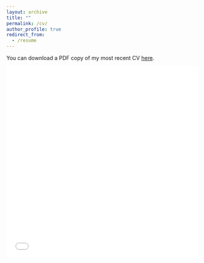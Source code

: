 ```yaml
---
layout: archive
title: ""
permalink: /cv/
author_profile: true
redirect_from:
  - /resume
---
```


You can download a PDF copy of my most recent CV [here](/files/CV_Tuncel_June2025.pdf).

<iframe src="/files/CV_Tuncel_June2025.pdf" width="100%" height="500" frameborder="no" border="0" marginwidth="0" marginheight="0"></iframe>


